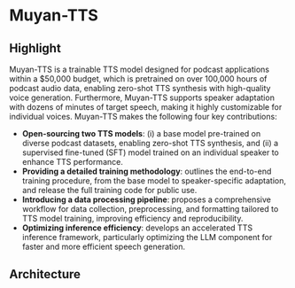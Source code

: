 # Muyan-TTS

## Highlight

Muyan-TTS is a trainable TTS model designed for podcast applications within a $50,000 budget, which is pretrained on over 100,000 hours of podcast audio data, enabling zero-shot TTS synthesis with high-quality voice generation. Furthermore, Muyan-TTS supports speaker adaptation with dozens of minutes of target speech, making it highly customizable for individual voices. Muyan-TTS makes the following four key contributions:
- **Open-sourcing two TTS models**: (i) a base model pre-trained on diverse podcast datasets, enabling zero-shot TTS synthesis, and (ii) a supervised fine-tuned (SFT) model trained on an individual speaker to enhance TTS performance.
- **Providing a detailed training methodology**: outlines the end-to-end training procedure, from the base model to speaker-specific adaptation, and release the full training code for public use.
- **Introducing a data processing pipeline**: proposes a comprehensive workflow for data collection, preprocessing, and formatting tailored to TTS model training, improving efficiency and reproducibility.
- **Optimizing inference efficiency**: develops an accelerated TTS inference framework, particularly optimizing the LLM component for faster and more efficient speech generation.

## Architecture